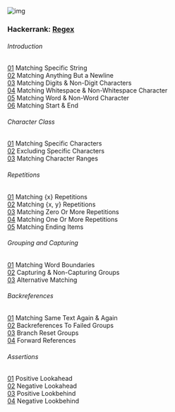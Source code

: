 ![img](https://imgs.xkcd.com/comics/regular_expressions.png)  
  
  
  
### Hackerrank: [Regex](https://www.hackerrank.com/domains/regex)  
  
###### Introduction  
  
[01](src/hackerrank/intro/01_matching_specific_string.java) Matching Specific String  
[02](src/hackerrank/intro/02_matching_anything_but_a_newline.java) Matching Anything But a Newline  
[03](src/hackerrank/intro/03_matching_digits_&_non-digit_characters.java) Matching Digits & Non-Digit Characters  
[04](src/hackerrank/intro/04_matching_whitespace_&_non_whitespace_character.java) Matching Whitespace & Non-Whitespace Character  
[05](src/hackerrank/intro/05_matching_word_&_non_word_character.java) Matching Word & Non-Word Character  
[06](src/hackerrank/intro/06_matching_start_&_end.java) Matching Start & End  
  
###### Character Class  
  
[01](src/hackerrank/char/01_matching_specific_characters.java) Matching Specific Characters  
[02](src/hackerrank/char/02_excluding_specific_characters.java) Excluding Specific Characters  
[03](src/hackerrank/char/03_mathcing_character_ranges.java) Matching Character Ranges  
  
###### Repetitions  
  
[01](src/hackerrank/repetitions/01_matching_x_repetitions.java) Matching {x} Repetitions  
[02](src/hackerrank/repetitions/02_matching_x_y_repetitions.java) Matching {x, y} Repetitions  
[03](src/hackerrank/repetitions/03_matching_zero_or_more_repetitions.java) Matching Zero Or More Repetitions  
[04](src/hackerrank/repetitions/04_matching_one_or_more_repetitions.java) Matching One Or More Repetitions  
[05](src/hackerrank/repetitions/05_matching_ending_items.java) Matching Ending Items  
  
###### Grouping and Capturing  
  
[01](src/hackerrank/grouping_and_capturing/01_matching_word_boundaries.java) Matching Word Boundaries  
[02](src/hackerrank/grouping_and_capturing/02_capturing_&_non_capturing_groups.java) Capturing & Non-Capturing Groups  
[03](src/hackerrank/grouping_and_capturing/03_alternative_matching.java) Alternative Matching  
  
###### Backreferences  
  
[01](src/hackerrank/backreferences/01_matching_sam_text_again_&_again.java) Matching Same Text Again & Again  
[02](src/hackerrank/backreferences/02_backreferences_to_failed_groups.java) Backreferences To Failed Groups  
[03](src/hackerrank/backreferences/03_branch_reset_groups.pl) Branch Reset Groups  
[04](src/hackerrank/backreferences/04_forward_references.java) Forward References  
  
###### Assertions  
  
[01](src/hackerrank/assertions/01_positive_lookahead.java) Positive Lookahead  
[02](src/hackerrank/assertions/02_negative_lookahead.java) Negative Lookahead  
[03](src/hackerrank/assertions/03_positive_lookbehind.java) Positive Lookbehind  
[04](src/hackerrank/assertions/04_negative_lookbehind.java) Negative Lookbehind  
  